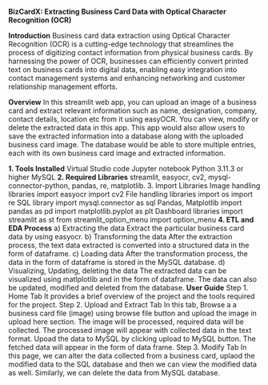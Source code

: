 **BizCardX: Extracting Business Card Data with Optical Character Recognition (OCR)**

**Introduction**
Business card data extraction using Optical Character Recognition (OCR) is a cutting-edge technology that streamlines the process of digitizing contact information from physical business cards. By harnessing the power of OCR, businesses can efficiently convert printed text on business cards into digital data, enabling easy integration into contact management systems and enhancing networking and customer relationship management efforts.

**Overview**
In this streamlit web app, you can upload an image of a business card and extract relevant information such as name, designation, company, contact details, location etc from it using easyOCR. You can view, modify or delete the extracted data in this app. This app would also allow users to save the extracted information into a database along with the uploaded business card image. The database would be able to store multiple entries, each with its own business card image and extracted information.

**1. Tools Installed**
Virtual Studio code
Jupyter notebook
Python 3.11.3 or higher
MySQL
**2. Required Libraries**
streamlit, easyocr, cv2, mysql-connector-python, pandas, re, matplotlib.
3. Import Libraries
Image handling libraries
import easyocr
import cv2
File handling libraries
import os
import re
SQL library
import mysql.connector as sql
Pandas, Matplotlib
import pandas as pd
import matplotlib.pyplot as plt
Dashboard libraries
import streamlit as st
from streamlit_option_menu import option_menu
**4. ETL and EDA Process**
a) Extracting the data
Extract the particular business card data by using easyocr.
b) Transforming the data
After the extraction process, the text data extracted is converted into a structured data in the form of dataframe.
c) Loading data
After the transformation process, the data in the form of dataframe is stored in the MySQL database.
d) Visualizing, Updating, deleting the data
The extracted data can be visualized using matlplotlib and in the form of dataframe.
The data can also be updated, modified and deleted from the database.
**User Guide**
Step 1. Home Tab
It provides a brief overview of the project and the tools required for the project.
Step 2. Upload and Extract Tab
In this tab, Browse a a business card file (image) using browse file button and upload the image in upload here section. The image will be processed, required data will be collected. The processed image will appear with collected data in the text format.
Upoad the data to MySQL by clicking upload to MySQL button.
The fetched data will appear in the form of data frame.
Step 3. Modify Tab
In this page, we can alter the data collected from a business card, uplaod the modified data to the SQL database and then we can view the modified data as well.
Similarly, we can delete the data from MySQL database.
